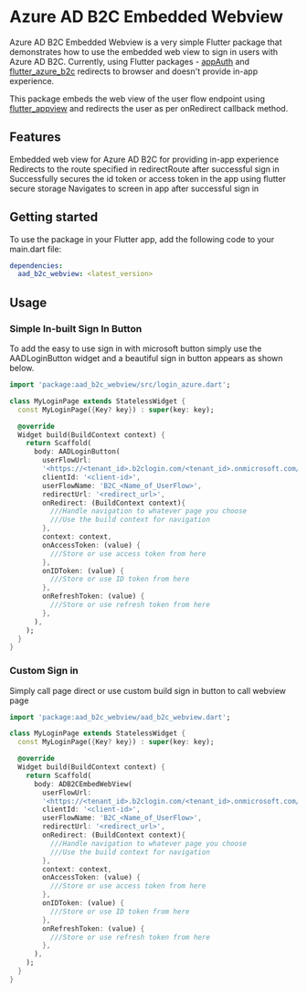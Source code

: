 Azure AD B2C Embedded Webview
============================

Azure AD B2C Embedded Webview is a very simple Flutter package that demonstrates how to use the embedded web view to sign in users with Azure AD B2C.
Currently, using Flutter packages - [appAuth](https://pub.dev/packages/flutter_appauth) and [flutter_azure_b2c](https://pub.dev/packages/flutter_azure_b2c) redirects to browser and doesn't provide in-app experience.

This package embeds the web view of the user flow endpoint using [flutter_appview](https://pub.dev/packages/webview_flutter) and redirects the user as per onRedirect callback method.

## Features

Embedded web view for Azure AD B2C for providing in-app experience
Redirects to the route specified in redirectRoute after successful sign in
Successfully secures the id token or access token in the app using flutter secure storage
Navigates to screen in app after successful sign in

## Getting started
To use the package in your Flutter app, add the following code to your main.dart file:
```yaml
dependencies:
  aad_b2c_webview: <latest_version>
```

## Usage

### Simple In-built Sign In Button

To add the easy to use sign in with microsoft button simply use the AADLoginButton widget 
and a beautiful sign in button appears as shown below.

```dart
import 'package:aad_b2c_webview/src/login_azure.dart';

class MyLoginPage extends StatelessWidget {
  const MyLoginPage({Key? key}) : super(key: key);

  @override
  Widget build(BuildContext context) {
    return Scaffold(
      body: AADLoginButton(
        userFlowUrl:
        '<https://<tenant_id>.b2clogin.com/<tenant_id>.onmicrosoft.com/oauth2/v2.0/authorize>',
        clientId: '<client-id>',
        userFlowName: 'B2C_<Name_of_UserFlow>',
        redirectUrl: '<redirect_url>',
        onRedirect: (BuildContext context){
          ///Handle navigation to whatever page you choose
          ///Use the build context for navigation
        },
        context: context,
        onAccessToken: (value) {
          ///Store or use access token from here
        },
        onIDToken: (value) {
          ///Store or use ID token from here
        },
        onRefreshToken: (value) {
          ///Store or use refresh token from here
        },
      ),
    );
  }
}
```

### Custom Sign in

Simply call page direct or use custom build sign in button to call webview page

```dart
import 'package:aad_b2c_webview/aad_b2c_webview.dart';

class MyLoginPage extends StatelessWidget {
  const MyLoginPage({Key? key}) : super(key: key);

  @override
  Widget build(BuildContext context) {
    return Scaffold(
      body: ADB2CEmbedWebView(
        userFlowUrl:
        '<https://<tenant_id>.b2clogin.com/<tenant_id>.onmicrosoft.com/oauth2/v2.0/authorize>',
        clientId: '<client-id>',
        userFlowName: 'B2C_<Name_of_UserFlow>',
        redirectUrl: '<redirect_url>',
        onRedirect: (BuildContext context){
          ///Handle navigation to whatever page you choose
          ///Use the build context for navigation
        },
        context: context,
        onAccessToken: (value) {
          ///Store or use access token from here
        },
        onIDToken: (value) {
          ///Store or use ID token from here
        },
        onRefreshToken: (value) {
          ///Store or use refresh token from here
        },
      ),
    );
  }
}
```
